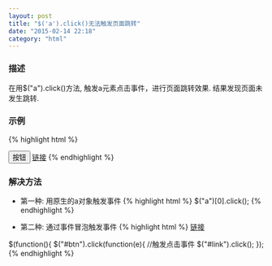 ```yaml
---
layout: post
title: "$('a').click()无法触发页面跳转"
date: "2015-02-14 22:18"
category: "html"
--- 
```


### 描述
在用$("a").click()方法, 触发a元素点击事件，进行页面跳转效果. 结果发现页面未发生跳转.

### 示例
{% highlight html %}
<html>
<meta charset='utf-8'>
<body>
<button id="btn">按钮</button>
<a href="http://www.baidu.com" target="_blank" id="link">链接</a>
</body>
<script src="/jquery1.91.js" type="text/javascript"></script>
<script>
$(function(){
    $("#btn").click(function(e){
        //触发点击事件
        $("a").click();
    });
</script>
</html>
{% endhighlight %}

### 解决方法
* 第一种: 用原生的a对象触发事件
{% highlight html %}
$("a")[0].click();
{% endhighlight %}

* 第二种: 通过事件冒泡触发事件
{% highlight html %}
<a href="http://www.baidu.com" target="_blank" id="link"><span id="link">链接</span></a>

$(function(){
    $("#btn").click(function(e){
        //触发点击事件
        $("#link").click();
    });
</script>
{% endhighlight %}


